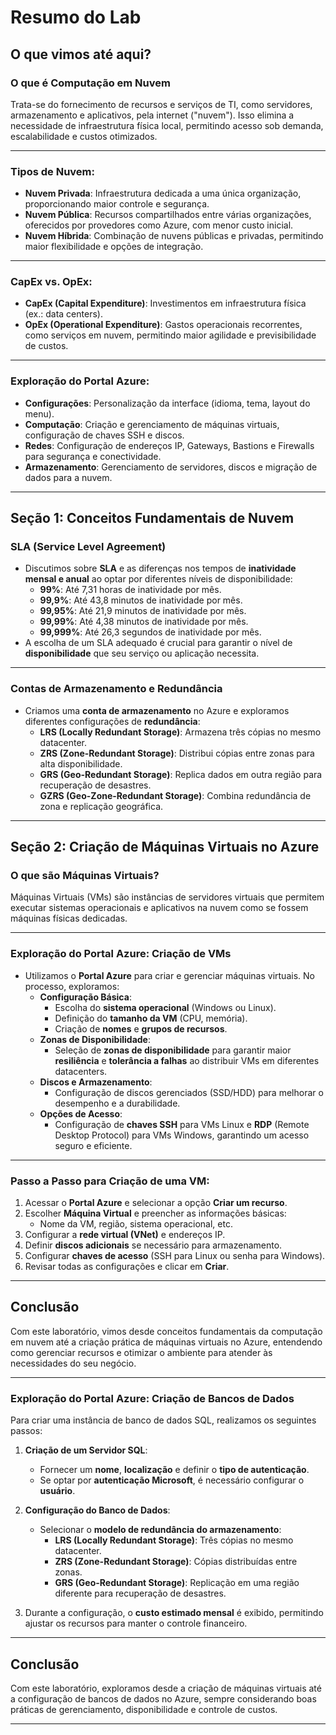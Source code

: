# Resumo do Lab

## O que vimos até aqui?

### O que é Computação em Nuvem
Trata-se do fornecimento de recursos e serviços de TI, como servidores, armazenamento e aplicativos, pela internet ("nuvem"). Isso elimina a necessidade de infraestrutura física local, permitindo acesso sob demanda, escalabilidade e custos otimizados.

---

### Tipos de Nuvem:
- **Nuvem Privada**: Infraestrutura dedicada a uma única organização, proporcionando maior controle e segurança.
- **Nuvem Pública**: Recursos compartilhados entre várias organizações, oferecidos por provedores como Azure, com menor custo inicial.
- **Nuvem Híbrida**: Combinação de nuvens públicas e privadas, permitindo maior flexibilidade e opções de integração.

---

### CapEx vs. OpEx:
- **CapEx (Capital Expenditure)**: Investimentos em infraestrutura física (ex.: data centers).
- **OpEx (Operational Expenditure)**: Gastos operacionais recorrentes, como serviços em nuvem, permitindo maior agilidade e previsibilidade de custos.

---

### Exploração do Portal Azure:
- **Configurações**: Personalização da interface (idioma, tema, layout do menu).
- **Computação**: Criação e gerenciamento de máquinas virtuais, configuração de chaves SSH e discos.
- **Redes**: Configuração de endereços IP, Gateways, Bastions e Firewalls para segurança e conectividade.
- **Armazenamento**: Gerenciamento de servidores, discos e migração de dados para a nuvem.

---

## Seção 1: Conceitos Fundamentais de Nuvem

### SLA (Service Level Agreement)
- Discutimos sobre **SLA** e as diferenças nos tempos de **inatividade mensal e anual** ao optar por diferentes níveis de disponibilidade:
  - **99%**: Até 7,31 horas de inatividade por mês.
  - **99,9%**: Até 43,8 minutos de inatividade por mês.
  - **99,95%**: Até 21,9 minutos de inatividade por mês.
  - **99,99%**: Até 4,38 minutos de inatividade por mês.
  - **99,999%**: Até 26,3 segundos de inatividade por mês.
- A escolha de um SLA adequado é crucial para garantir o nível de **disponibilidade** que seu serviço ou aplicação necessita.

---

### Contas de Armazenamento e Redundância
- Criamos uma **conta de armazenamento** no Azure e exploramos diferentes configurações de **redundância**:
  - **LRS (Locally Redundant Storage)**: Armazena três cópias no mesmo datacenter.
  - **ZRS (Zone-Redundant Storage)**: Distribui cópias entre zonas para alta disponibilidade.
  - **GRS (Geo-Redundant Storage)**: Replica dados em outra região para recuperação de desastres.
  - **GZRS (Geo-Zone-Redundant Storage)**: Combina redundância de zona e replicação geográfica.

---

## Seção 2: Criação de Máquinas Virtuais no Azure

### O que são Máquinas Virtuais?
Máquinas Virtuais (VMs) são instâncias de servidores virtuais que permitem executar sistemas operacionais e aplicativos na nuvem como se fossem máquinas físicas dedicadas.

---

### Exploração do Portal Azure: Criação de VMs
- Utilizamos o **Portal Azure** para criar e gerenciar máquinas virtuais. No processo, exploramos:
  - **Configuração Básica**:
    - Escolha do **sistema operacional** (Windows ou Linux).
    - Definição do **tamanho da VM** (CPU, memória).
    - Criação de **nomes** e **grupos de recursos**.
  - **Zonas de Disponibilidade**:
    - Seleção de **zonas de disponibilidade** para garantir maior **resiliência** e **tolerância a falhas** ao distribuir VMs em diferentes datacenters.
  - **Discos e Armazenamento**:
    - Configuração de discos gerenciados (SSD/HDD) para melhorar o desempenho e a durabilidade.
  - **Opções de Acesso**:
    - Configuração de **chaves SSH** para VMs Linux e **RDP** (Remote Desktop Protocol) para VMs Windows, garantindo um acesso seguro e eficiente.

---

### Passo a Passo para Criação de uma VM:
1. Acessar o **Portal Azure** e selecionar a opção **Criar um recurso**.
2. Escolher **Máquina Virtual** e preencher as informações básicas:
   - Nome da VM, região, sistema operacional, etc.
3. Configurar a **rede virtual (VNet)** e endereços IP.
4. Definir **discos adicionais** se necessário para armazenamento.
5. Configurar **chaves de acesso** (SSH para Linux ou senha para Windows).
6. Revisar todas as configurações e clicar em **Criar**.

---

## Conclusão
Com este laboratório, vimos desde conceitos fundamentais da computação em nuvem até a criação prática de máquinas virtuais no Azure, entendendo como gerenciar recursos e otimizar o ambiente para atender às necessidades do seu negócio.

---

### Exploração do Portal Azure: Criação de Bancos de Dados
Para criar uma instância de banco de dados SQL, realizamos os seguintes passos:

1. **Criação de um Servidor SQL**:
   - Fornecer um **nome**, **localização** e definir o **tipo de autenticação**.
   - Se optar por **autenticação Microsoft**, é necessário configurar o **usuário**.

2. **Configuração do Banco de Dados**:
   - Selecionar o **modelo de redundância do armazenamento**:
     - **LRS (Locally Redundant Storage)**: Três cópias no mesmo datacenter.
     - **ZRS (Zone-Redundant Storage)**: Cópias distribuídas entre zonas.
     - **GRS (Geo-Redundant Storage)**: Replicação em uma região diferente para recuperação de desastres.

3. Durante a configuração, o **custo estimado mensal** é exibido, permitindo ajustar os recursos para manter o controle financeiro.

---

## Conclusão
Com este laboratório, exploramos desde a criação de máquinas virtuais até a configuração de bancos de dados no Azure, sempre considerando boas práticas de gerenciamento, disponibilidade e controle de custos.

---
